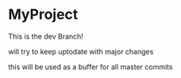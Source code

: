 # MyProject

This is the dev Branch!

will try to keep uptodate with major changes

this will be used as a buffer for all master commits


